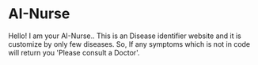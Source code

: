 # AI-Nurse
Hello! I am your AI-Nurse..
This is an Disease identifier website and it is customize by only few diseases. So, If any symptoms which is not in code will return you 'Please consult a Doctor'. 
